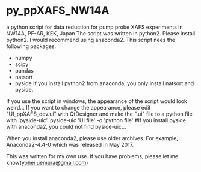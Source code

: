 # py_ppXAFS_NW14A
a python script for data reduction for pump probe XAFS experiments in NW14A, PF-AR, KEK, Japan
The script was written in python2. Please install python2. I would recommend using anaconda2.
This script nees the following packages.
* numpy
* scipy
* pandas
* natsort
* pyside
If you install python2 from anaconda, you only install natsort and pyside.

If you use the script in windows, the appearance of the script would look weird...
If you want to change the appearance, please edit "UI_ppXAFS_dev.ui" with QtDesigner and make the ".ui" file to a python file with 'pyside-uic'.
pyside-uic 'UI file' -o 'python file'
#If you install pyside with anaconda2, you could not find pyside-uic...

When you install anaconda2, please use older archives. For example, Anaconda2-4.4-0 which was released in May 2017.

This was written for my own use. If you have problems, please let me know(yohei.uemura@gmail.com)
